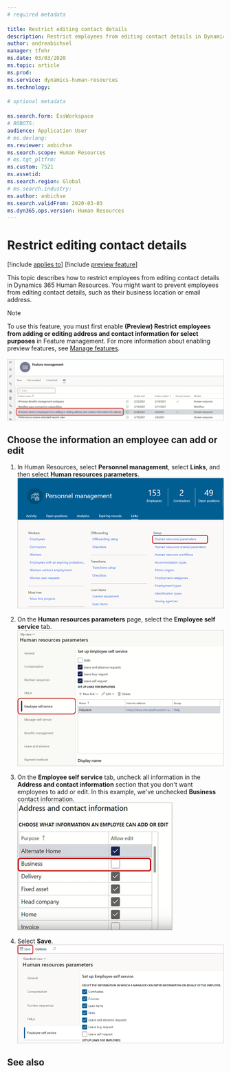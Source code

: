 ```yaml
---
# required metadata

title: Restrict editing contact details
description: Restrict employees from editing contact details in Dynamics 365 Human Resources.
author: andreabichsel
manager: tfehr
ms.date: 03/03/2020
ms.topic: article
ms.prod: 
ms.service: dynamics-human-resources
ms.technology: 

# optional metadata

ms.search.form: EssWorkspace
# ROBOTS: 
audience: Application User
# ms.devlang: 
ms.reviewer: anbichse
ms.search.scope: Human Resources
# ms.tgt_pltfrm: 
ms.custom: 7521
ms.assetid: 
ms.search.region: Global
# ms.search.industry: 
ms.author: anbichse
ms.search.validFrom: 2020-03-03
ms.dyn365.ops.version: Human Resources
---
```


# Restrict editing contact details

[!include [applies to](../includes/applies-to-hr.md)]
[!include [preview feature](./includes/preview-feature.md)]

This topic describes how to restrict employees from editing contact details in Dynamics 365 Human Resources. You might want to prevent employees from editing contact details, such as their business location or email address.

> [!NOTE]
> To use this feature, you must first enable **(Preview) Restrict employees from adding or editing address and contact information for select purposes** in Feature management. For more information about enabling preview features, see [Manage features](../hr-admin-manage-features.md).<br><br>![Enable preview feature](./media/hr-employee-self-service-restrict-enable.png)

## Choose the information an employee can add or edit

1. In Human Resources, select **Personnel management**, select **Links**, and then select **Human resources parameters**.
   ![Go to Human resources parameters](./media/hr-employee-self-service-human-resources-parameters.png)

2. On the **Human resources parameters** page, select the **Employee self service** tab.
   ![Select Employee self service](./media/hr-employee-self-service-tab.png)

3. On the **Employee self service** tab, uncheck all information in the **Address and contact information** section that you don't want employees to add or edit. In this example, we've unchecked **Business** contact information.
   ![Restrict editing for business contact information](./media/hr-employee-self-service-restrict-business.png)

4. Select **Save**.
   ![Save changes](./media/hr-employee-self-service-restrict-save.png)



## See also